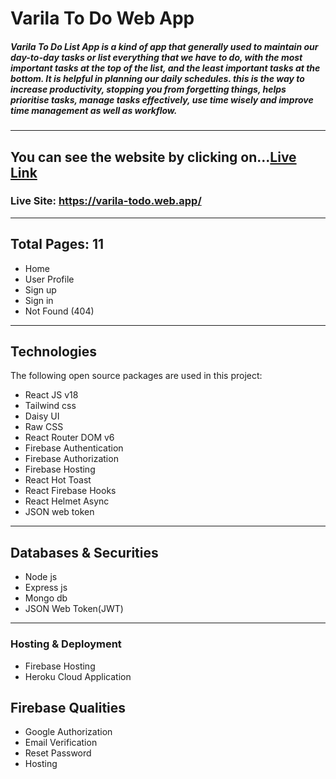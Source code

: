 # Varila To Do Web App

##### Varila To Do List App is a kind of app that generally used to maintain our day-to-day tasks or list everything that we have to do, with the most important tasks at the top of the list, and the least important tasks at the bottom. It is helpful in planning our daily schedules. this is the way to increase productivity, stopping you from forgetting things, helps prioritise tasks, manage tasks effectively, use time wisely and improve time management as well as workflow.





***

## You can see the website by clicking on...[Live Link](https://varila-todo.web.app/)
### Live Site: https://varila-todo.web.app/

---
## Total Pages: 11

* Home
* User Profile
* Sign up
* Sign in
* Not Found (404)

***

## Technologies
The following open source packages are used in this project:

* React JS v18
* Tailwind css
* Daisy UI
* Raw CSS
* React Router DOM v6
* Firebase Authentication
* Firebase Authorization
* Firebase Hosting
* React Hot Toast
* React Firebase Hooks
* React Helmet Async
* JSON web token

---

## Databases & Securities
* Node js
* Express js
* Mongo db
* JSON Web Token(JWT)

---

### Hosting & Deployment
* Firebase Hosting
* Heroku Cloud Application

## Firebase Qualities
* Google Authorization
* Email Verification
* Reset Password
* Hosting